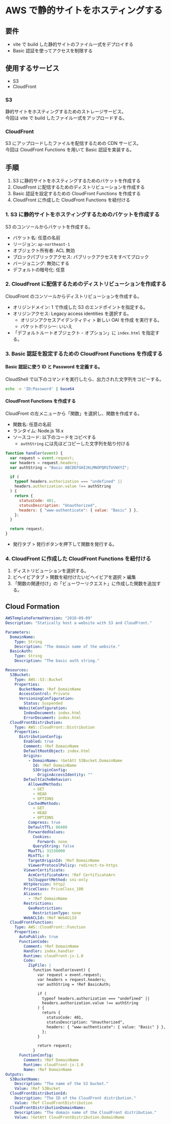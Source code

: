 # AWS で静的サイトをホスティングする

## 要件

- vite で build した静的サイトのファイル一式をデプロイする
- Basic 認証を使ってアクセスを制限する

## 使用するサービス

- S3
- CloudFront

### S3

静的サイトをホスティングするためのストレージサービス。  
今回は vite で build したファイル一式をアップロードする。

### CloudFront

S3 にアップロードしたファイルを配信するための CDN サービス。  
今回は CloudFront Functions を用いて Basic 認証を実装する。

## 手順

1. S3 に静的サイトをホスティングするためのバケットを作成する
2. CloudFront に配信するためのディストリビューションを作成する
3. Basic 認証を設定するための CloudFront Functions を作成する
4. CloudFront に作成した CloudFront Functions を紐付ける

### 1. S3 に静的サイトをホスティングするためのバケットを作成する

S3 のコンソールからバケットを作成する。

- バケット名: 任意の名前
- リージョン: `ap-northeast-1`
- オブジェクト所有者: ACL 無効
- ブロックパブリックアクセス: パブリックアクセスをすべてブロック
- バージョニング: 無効にする
- デフォルトの暗号化: 任意

### 2. CloudFront に配信するためのディストリビューションを作成する

CloudFront のコンソールからディストリビューションを作成する。

- オリジンドメイン: 1 で作成した S3 のエンドポイントを指定する。
- オリジンアクセス: Legacy access identities を選択する。
  - オリジンアクセスアイデンティティ > 新しい OAI を作成 を実行する。
  - バケットポリシー: いいえ
- 「デフォルトルートオブジェクト - オプション」に `index.html` を指定する。

### 3. Basic 認証を設定するための CloudFront Functions を作成する

#### Basic 認証に使う ID と Password を定義する。

CloudShell で以下のコマンドを実行したら、出力された文字列をコピーする。

```sh
echo -n 'ID:Password' | base64
```

#### CloudFront Functions を作成する

CloudFront の左メニューから「関数」を選択し、関数を作成する。

- 関数名: 任意の名前
- ランタイム: Node.js 18.x
- ソースコード: 以下のコードをコピペする
  - `authString` には先ほどコピーした文字列を貼り付ける

```js
function handler(event) {
  var request = event.request;
  var headers = request.headers;
  var authString = "Basic ABCDEFGHIJKLMNOPQRSTUVWXYZ";

  if (
    typeof headers.authorization === "undefined" ||
    headers.authorization.value !== authString
  ) {
    return {
      statusCode: 401,
      statusDescription: "Unauthorized",
      headers: { "www-authenticate": { value: "Basic" } },
    };
  }

  return request;
}
```

- 発行タブ > 発行ボタンを押下して関数を発行する。

### 4. CloudFront に作成した CloudFront Functions を紐付ける

1. ディストリビューションを選択する。
2. ビヘイビアタブ > 関数を紐付けたいビヘイビアを選択 > 編集
3. 「関数の関連付け」の「ビューワーリクエスト」に作成した関数を追加する。

## Cloud Formation

```yaml
AWSTemplateFormatVersion: "2010-09-09"
Description: "Statically host a website with S3 and CloudFront."

Parameters:
  DomainName:
    Type: String
    Description: "The domain name of the website."
  BasicAuth:
    Type: String
    Description: "The basic auth string."

Resources:
  S3Bucket:
    Type: AWS::S3::Bucket
    Properties:
      BucketName: !Ref DomainName
      AccessControl: Private
      VersioningConfiguration:
        Status: Suspended
      WebsiteConfiguration:
        IndexDocument: index.html
        ErrorDocument: index.html
  CloudFrontDistribution:
    Type: AWS::CloudFront::Distribution
    Properties:
      DistributionConfig:
        Enabled: true
        Comment: !Ref DomainName
        DefaultRootObject: index.html
        Origins:
          - DomainName: !GetAtt S3Bucket.DomainName
            Id: !Ref DomainName
            S3OriginConfig:
              OriginAccessIdentity: ""
        DefaultCacheBehavior:
          AllowedMethods:
            - GET
            - HEAD
            - OPTIONS
          CachedMethods:
            - GET
            - HEAD
            - OPTIONS
          Compress: true
          DefaultTTL: 86400
          ForwardedValues:
            Cookies:
              Forward: none
            QueryString: false
          MaxTTL: 31536000
          MinTTL: 0
          TargetOriginId: !Ref DomainName
          ViewerProtocolPolicy: redirect-to-https
        ViewerCertificate:
          AcmCertificateArn: !Ref CertificateArn
          SslSupportMethod: sni-only
        HttpVersion: http2
        PriceClass: PriceClass_100
        Aliases:
          - !Ref DomainName
        Restrictions:
          GeoRestriction:
            RestrictionType: none
        WebACLId: !Ref WebACLId
  CloudFrontFunction:
    Type: AWS::CloudFront::Function
    Properties:
      AutoPublish: true
      FunctionCode:
        Comment: !Ref DomainName
        Handler: index.handler
        Runtime: cloudfront-js-1.0
        Code:
          ZipFile: |
            function handler(event) {
              var request = event.request;
              var headers = request.headers;
              var authString = !Ref BasicAuth;

              if (
                typeof headers.authorization === "undefined" ||
                headers.authorization.value !== authString
              ) {
                return {
                  statusCode: 401,
                  statusDescription: "Unauthorized",
                  headers: { "www-authenticate": { value: "Basic" } },
                };
              }

              return request;
            }
      FunctionConfig:
        Comment: !Ref DomainName
        Runtime: cloudfront-js-1.0
        Name: !Ref DomainName
Outputs:
  S3BucketName:
    Description: "The name of the S3 bucket."
    Value: !Ref S3Bucket
  CloudFrontDistributionId:
    Description: "The ID of the CloudFront distribution."
    Value: !Ref CloudFrontDistribution
  CloudFrontDistributionDomainName:
    Description: "The domain name of the CloudFront distribution."
    Value: !GetAtt CloudFrontDistribution.DomainName
```
